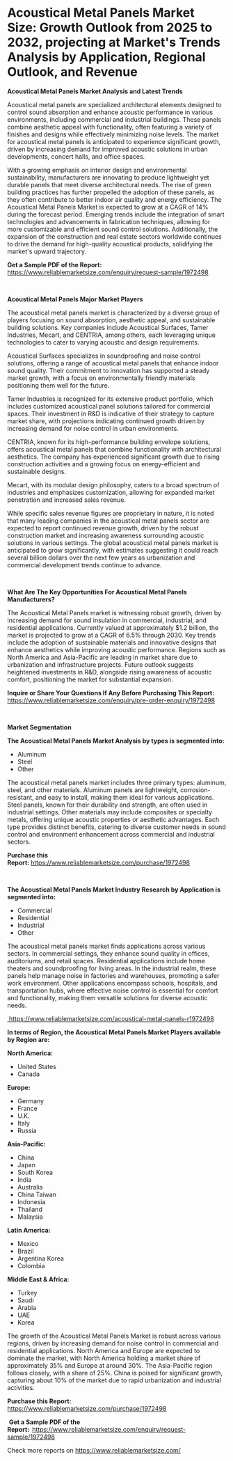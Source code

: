 <p><h1>Acoustical Metal Panels Market Size: Growth Outlook from 2025 to 2032, projecting at Market's Trends Analysis by Application, Regional Outlook, and Revenue</h1></p><p><strong>Acoustical Metal Panels Market Analysis and Latest Trends</strong></p>
<p><p>Acoustical metal panels are specialized architectural elements designed to control sound absorption and enhance acoustic performance in various environments, including commercial and industrial buildings. These panels combine aesthetic appeal with functionality, often featuring a variety of finishes and designs while effectively minimizing noise levels. The market for acoustical metal panels is anticipated to experience significant growth, driven by increasing demand for improved acoustic solutions in urban developments, concert halls, and office spaces. </p><p>With a growing emphasis on interior design and environmental sustainability, manufacturers are innovating to produce lightweight yet durable panels that meet diverse architectural needs. The rise of green building practices has further propelled the adoption of these panels, as they often contribute to better indoor air quality and energy efficiency. The Acoustical Metal Panels Market is expected to grow at a CAGR of 14% during the forecast period. Emerging trends include the integration of smart technologies and advancements in fabrication techniques, allowing for more customizable and efficient sound control solutions. Additionally, the expansion of the construction and real estate sectors worldwide continues to drive the demand for high-quality acoustical products, solidifying the market's upward trajectory.</p></p>
<p><strong>Get a Sample PDF of the Report:&nbsp;</strong> <a href="https://www.reliablemarketsize.com/enquiry/request-sample/1972498?utm_campaign=2634&utm_medium=2&utm_source=Github&utm_content=ia&utm_term=01042025&utm_id=acoustical-metal-panels">https://www.reliablemarketsize.com/enquiry/request-sample/1972498</a></p>
<p>&nbsp;</p>
<p><strong>Acoustical Metal Panels Major Market Players</strong></p>
<p><p>The acoustical metal panels market is characterized by a diverse group of players focusing on sound absorption, aesthetic appeal, and sustainable building solutions. Key companies include Acoustical Surfaces, Tamer Industries, Mecart, and CENTRIA, among others, each leveraging unique technologies to cater to varying acoustic and design requirements.</p><p>Acoustical Surfaces specializes in soundproofing and noise control solutions, offering a range of acoustical metal panels that enhance indoor sound quality. Their commitment to innovation has supported a steady market growth, with a focus on environmentally friendly materials positioning them well for the future.</p><p>Tamer Industries is recognized for its extensive product portfolio, which includes customized acoustical panel solutions tailored for commercial spaces. Their investment in R&D is indicative of their strategy to capture market share, with projections indicating continued growth driven by increasing demand for noise control in urban environments.</p><p>CENTRIA, known for its high-performance building envelope solutions, offers acoustical metal panels that combine functionality with architectural aesthetics. The company has experienced significant growth due to rising construction activities and a growing focus on energy-efficient and sustainable designs.</p><p>Mecart, with its modular design philosophy, caters to a broad spectrum of industries and emphasizes customization, allowing for expanded market penetration and increased sales revenue. </p><p>While specific sales revenue figures are proprietary in nature, it is noted that many leading companies in the acoustical metal panels sector are expected to report continued revenue growth, driven by the robust construction market and increasing awareness surrounding acoustic solutions in various settings. The global acoustical metal panels market is anticipated to grow significantly, with estimates suggesting it could reach several billion dollars over the next few years as urbanization and commercial development trends continue to advance.</p></p>
<p>&nbsp;</p>
<p><strong>What Are The Key Opportunities For Acoustical Metal Panels Manufacturers?</strong></p>
<p><p>The Acoustical Metal Panels market is witnessing robust growth, driven by increasing demand for sound insulation in commercial, industrial, and residential applications. Currently valued at approximately $1.2 billion, the market is projected to grow at a CAGR of 6.5% through 2030. Key trends include the adoption of sustainable materials and innovative designs that enhance aesthetics while improving acoustic performance. Regions such as North America and Asia-Pacific are leading in market share due to urbanization and infrastructure projects. Future outlook suggests heightened investments in R&D, alongside rising awareness of acoustic comfort, positioning the market for substantial expansion.</p></p>
<p><strong>Inquire or Share Your Questions If Any Before Purchasing This Report:</strong> <a href="https://www.reliablemarketsize.com/enquiry/pre-order-enquiry/1972498?utm_campaign=2634&utm_medium=2&utm_source=Github&utm_content=ia&utm_term=01042025&utm_id=acoustical-metal-panels">https://www.reliablemarketsize.com/enquiry/pre-order-enquiry/1972498</a></p>
<p>&nbsp;</p>
<p><strong>Market Segmentation</strong></p>
<p><strong>The Acoustical Metal Panels Market Analysis by types is segmented into:</strong></p>
<p><ul><li>Aluminum</li><li>Steel</li><li>Other</li></ul></p>
<p><p>The acoustical metal panels market includes three primary types: aluminum, steel, and other materials. Aluminum panels are lightweight, corrosion-resistant, and easy to install, making them ideal for various applications. Steel panels, known for their durability and strength, are often used in industrial settings. Other materials may include composites or specialty metals, offering unique acoustic properties or aesthetic advantages. Each type provides distinct benefits, catering to diverse customer needs in sound control and environment enhancement across commercial and industrial sectors.</p></p>
<p><strong>Purchase this Report:&nbsp;</strong><a href="https://www.reliablemarketsize.com/purchase/1972498?utm_campaign=2634&utm_medium=2&utm_source=Github&utm_content=ia&utm_term=01042025&utm_id=acoustical-metal-panels">https://www.reliablemarketsize.com/purchase/1972498</a></p>
<p>&nbsp;</p>
<p><strong>The Acoustical Metal Panels Market Industry Research by Application is segmented into:</strong></p>
<p><ul><li>Commercial</li><li>Residential</li><li>Industrial</li><li>Other</li></ul></p>
<p><p>The acoustical metal panels market finds applications across various sectors. In commercial settings, they enhance sound quality in offices, auditoriums, and retail spaces. Residential applications include home theaters and soundproofing for living areas. In the industrial realm, these panels help manage noise in factories and warehouses, promoting a safer work environment. Other applications encompass schools, hospitals, and transportation hubs, where effective noise control is essential for comfort and functionality, making them versatile solutions for diverse acoustic needs.</p></p>
<p><a href="https://www.reliablemarketsize.com/acoustical-metal-panels-r1972498?utm_campaign=2634&utm_medium=2&utm_source=Github&utm_content=ia&utm_term=01042025&utm_id=acoustical-metal-panels">&nbsp;https://www.reliablemarketsize.com/acoustical-metal-panels-r1972498</a></p>
<p><strong>In terms of Region, the Acoustical Metal Panels Market Players available by Region are:</strong></p>
<p>
    <p> <strong> North America: </strong>
        <ul>
            <li>United States</li>
            <li>Canada</li>
        </ul>
        </p> 
    <p> <strong> Europe: </strong>
        <ul>
            <li>Germany</li>
            <li>France</li>
            <li>U.K.</li>
            <li>Italy</li>
            <li>Russia</li>
        </ul>
        </p> 
    <p> <strong> Asia-Pacific: </strong>
        <ul>
            <li>China</li>
            <li>Japan</li>
            <li>South Korea</li>
            <li>India</li>
            <li>Australia</li>
            <li>China Taiwan</li>
            <li>Indonesia</li>
            <li>Thailand</li>
            <li>Malaysia</li>
        </ul>
        </p> 
    <p> <strong> Latin America: </strong>
        <ul>
            <li>Mexico</li>
            <li>Brazil</li>
            <li>Argentina Korea</li>
            <li>Colombia</li>
        </ul>
        </p> 
    <p> <strong> Middle East & Africa: </strong>
        <ul>
            <li>Turkey</li>
            <li>Saudi</li>
            <li>Arabia</li>
            <li>UAE</li>
            <li>Korea</li>
        </ul>
    </p>
    </p>
<p><p>The growth of the Acoustical Metal Panels Market is robust across various regions, driven by increasing demand for noise control in commercial and residential applications. North America and Europe are expected to dominate the market, with North America holding a market share of approximately 35% and Europe at around 30%. The Asia-Pacific region follows closely, with a share of 25%. China is poised for significant growth, capturing about 10% of the market due to rapid urbanization and industrial activities.</p></p>
<p><strong>Purchase this Report: </strong><a href="https://www.reliablemarketsize.com/purchase/1972498?utm_campaign=2634&utm_medium=2&utm_source=Github&utm_content=ia&utm_term=01042025&utm_id=acoustical-metal-panels">https://www.reliablemarketsize.com/purchase/1972498</a></p>
<p>&nbsp;<strong>Get a Sample PDF of the Report:&nbsp;&nbsp;</strong><a href="https://www.reliablemarketsize.com/enquiry/request-sample/1972498?utm_campaign=2634&utm_medium=2&utm_source=Github&utm_content=ia&utm_term=01042025&utm_id=acoustical-metal-panels">https://www.reliablemarketsize.com/enquiry/request-sample/1972498</a></p>
<p><strong></strong></p>
<p>Check more reports on <a href="https://www.reliablemarketsize.com/?utm_campaign=2634&utm_medium=2&utm_source=Github&utm_content=ia&utm_term=01042025&utm_id=acoustical-metal-panels">https://www.reliablemarketsize.com/</a></p>